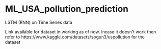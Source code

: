# ML_USA_pollution_prediction
LSTM (RNN) on Time Series data

Link available for dataset in working as of now. Incase it doesn't work then refer to https://www.kaggle.com/datasets/sogun3/uspollution for the dataset
